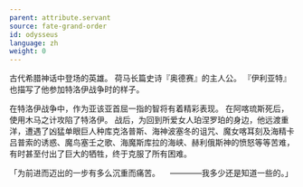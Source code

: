 ```yaml
---
parent: attribute.servant
source: fate-grand-order
id: odysseus
language: zh
weight: 0
---
```


古代希腊神话中登场的英雄。
荷马长篇史诗『奥德赛』的主人公。
『伊利亚特』也描写了他参加特洛伊战争时的样子。

在特洛伊战争中，作为亚该亚首屈一指的智将有着精彩表现。
在阿喀琉斯死后，使用木马之计攻陷了特洛伊。
战后，为回到所爱女人珀涅罗珀的身边，他远渡重洋，遭遇了凶猛单眼巨人种库克洛普斯、海神波塞冬的诅咒、魔女喀耳刻及海精卡吕普索的诱惑、魔鸟塞壬之歌、海魔斯库拉的海峡、赫利俄斯神的愤怒等等苦难，有时甚至付出了巨大的牺牲，终于克服了所有困难。

「为前进而迈出的一步有多么沉重而痛苦。
　————我多少还是知道一些的。」
